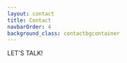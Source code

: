 ```yaml
---
layout: contact
title: Contact
navbarOrder: 4
background_class: contactbgcontainer
---
```

LET'S TALK!